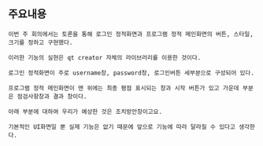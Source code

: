 ## 주요내용

    이번 주 회의에서는 토론을 통해 로그인 정적화면과 프로그램 정적 메인화면의 버튼, 스타일, 크기를 정하고 구현했다. 
    
    이러한 기능의 실현은 qt creator 자체의 라이브러리를 이용한 것이다.
    
    로그인 정적화면이 주로 username창, password창, 로그인버튼 세부분으로 구성되어 있다.
    
    프로그램 정적 메인화면이 맨 위에는 최종 평점 표시되는 창과 시작 버튼가 있고 가운데 부분은 점검사항창과 결과 창이다.
    
    아래 부분에 대하여 우리가 예상한 것은 조치방안창이고요.  
    
    기본적인 UI화면일 뿐 실제 기능은 없기 때문에 앞으로 기능에 따라 달라질 수 있다고 생각한다.
